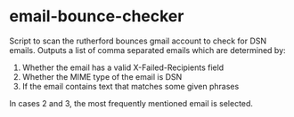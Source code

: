 # email-bounce-checker
Script to scan the rutherford bounces gmail account to check for DSN emails. Outputs a list of comma separated emails which are determined by:

1. Whether the email has a valid X-Failed-Recipients field
2. Whether the MIME type of the email is DSN
3. If the email contains text that matches some given phrases

In cases 2 and 3, the most frequently mentioned email is selected. 